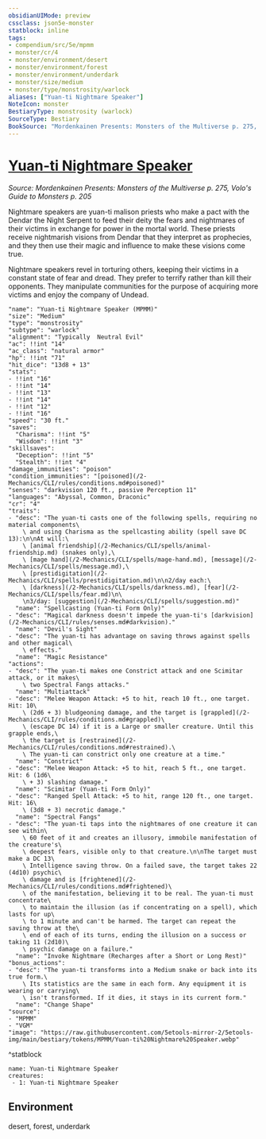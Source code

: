 ```yaml
---
obsidianUIMode: preview
cssclass: json5e-monster
statblock: inline
tags:
- compendium/src/5e/mpmm
- monster/cr/4
- monster/environment/desert
- monster/environment/forest
- monster/environment/underdark
- monster/size/medium
- monster/type/monstrosity/warlock
aliases: ["Yuan-ti Nightmare Speaker"]
NoteIcon: monster
BestiaryType: monstrosity (warlock)
SourceType: Bestiary
BookSource: "Mordenkainen Presents: Monsters of the Multiverse p. 275, Volo's Guide to Monsters p. 205"
---
```

# [Yuan-ti Nightmare Speaker](2-Mechanics/CLI/bestiary/monstrosity/yuan-ti-nightmare-speaker-mpmm.md)
*Source: Mordenkainen Presents: Monsters of the Multiverse p. 275, Volo's Guide to Monsters p. 205*  

Nightmare speakers are yuan-ti malison priests who make a pact with the Dendar the Night Serpent to feed their deity the fears and nightmares of their victims in exchange for power in the mortal world. These priests receive nightmarish visions from Dendar that they interpret as prophecies, and they then use their magic and influence to make these visions come true.

Nightmare speakers revel in torturing others, keeping their victims in a constant state of fear and dread. They prefer to terrify rather than kill their opponents. They manipulate communities for the purpose of acquiring more victims and enjoy the company of Undead.

```statblock
"name": "Yuan-ti Nightmare Speaker (MPMM)"
"size": "Medium"
"type": "monstrosity"
"subtype": "warlock"
"alignment": "Typically  Neutral Evil"
"ac": !!int "14"
"ac_class": "natural armor"
"hp": !!int "71"
"hit_dice": "13d8 + 13"
"stats":
- !!int "16"
- !!int "14"
- !!int "13"
- !!int "14"
- !!int "12"
- !!int "16"
"speed": "30 ft."
"saves":
  "Charisma": !!int "5"
  "Wisdom": !!int "3"
"skillsaves":
  "Deception": !!int "5"
  "Stealth": !!int "4"
"damage_immunities": "poison"
"condition_immunities": "[poisoned](/2-Mechanics/CLI/rules/conditions.md#poisoned)"
"senses": "darkvision 120 ft., passive Perception 11"
"languages": "Abyssal, Common, Draconic"
"cr": "4"
"traits":
- "desc": "The yuan-ti casts one of the following spells, requiring no material components\
    \ and using Charisma as the spellcasting ability (spell save DC 13):\n\nAt will:\
    \ [animal friendship](/2-Mechanics/CLI/spells/animal-friendship.md) (snakes only),\
    \ [mage hand](/2-Mechanics/CLI/spells/mage-hand.md), [message](/2-Mechanics/CLI/spells/message.md),\
    \ [prestidigitation](/2-Mechanics/CLI/spells/prestidigitation.md)\n\n2/day each:\
    \ [darkness](/2-Mechanics/CLI/spells/darkness.md), [fear](/2-Mechanics/CLI/spells/fear.md)\n\
    \n3/day: [suggestion](/2-Mechanics/CLI/spells/suggestion.md)"
  "name": "Spellcasting (Yuan-ti Form Only)"
- "desc": "Magical darkness doesn't impede the yuan-ti's [darkvision](/2-Mechanics/CLI/rules/senses.md#darkvision)."
  "name": "Devil's Sight"
- "desc": "The yuan-ti has advantage on saving throws against spells and other magical\
    \ effects."
  "name": "Magic Resistance"
"actions":
- "desc": "The yuan-ti makes one Constrict attack and one Scimitar attack, or it makes\
    \ two Spectral Fangs attacks."
  "name": "Multiattack"
- "desc": "Melee Weapon Attack: +5 to hit, reach 10 ft., one target. Hit: 10\
    \ (2d6 + 3) bludgeoning damage, and the target is [grappled](/2-Mechanics/CLI/rules/conditions.md#grappled)\
    \ (escape DC 14) if it is a Large or smaller creature. Until this grapple ends,\
    \ the target is [restrained](/2-Mechanics/CLI/rules/conditions.md#restrained).\
    \ The yuan-ti can constrict only one creature at a time."
  "name": "Constrict"
- "desc": "Melee Weapon Attack: +5 to hit, reach 5 ft., one target. Hit: 6 (1d6\
    \ + 3) slashing damage."
  "name": "Scimitar (Yuan-ti Form Only)"
- "desc": "Ranged Spell Attack: +5 to hit, range 120 ft., one target. Hit: 16\
    \ (3d8 + 3) necrotic damage."
  "name": "Spectral Fangs"
- "desc": "The yuan-ti taps into the nightmares of one creature it can see within\
    \ 60 feet of it and creates an illusory, immobile manifestation of the creature's\
    \ deepest fears, visible only to that creature.\n\nThe target must make a DC 13\
    \ Intelligence saving throw. On a failed save, the target takes 22 (4d10) psychic\
    \ damage and is [frightened](/2-Mechanics/CLI/rules/conditions.md#frightened)\
    \ of the manifestation, believing it to be real. The yuan-ti must concentrate\
    \ to maintain the illusion (as if concentrating on a spell), which lasts for up\
    \ to 1 minute and can't be harmed. The target can repeat the saving throw at the\
    \ end of each of its turns, ending the illusion on a success or taking 11 (2d10)\
    \ psychic damage on a failure."
  "name": "Invoke Nightmare (Recharges after a Short or Long Rest)"
"bonus_actions":
- "desc": "The yuan-ti transforms into a Medium snake or back into its true form.\
    \ Its statistics are the same in each form. Any equipment it is wearing or carrying\
    \ isn't transformed. If it dies, it stays in its current form."
  "name": "Change Shape"
"source":
- "MPMM"
- "VGM"
"image": "https://raw.githubusercontent.com/5etools-mirror-2/5etools-img/main/bestiary/tokens/MPMM/Yuan-ti%20Nightmare%20Speaker.webp"
```
^statblock

```encounter-table
name: Yuan-ti Nightmare Speaker
creatures:
 - 1: Yuan-ti Nightmare Speaker
```

## Environment

desert, forest, underdark